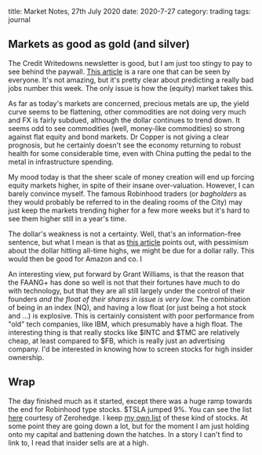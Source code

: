 title: Market Notes, 27th July 2020
date: 2020-7-27
category: trading
tags: journal


## Markets as good as gold (and silver)

The Credit Writedowns newsletter is good, but I am just too stingy to pay to see behind the paywall.
[This article](https://pro.creditwritedowns.com/p/political-impasse-over-jobless-claims?token=eyJ1c2VyX2lkIjoxMTAyMDI1LCJwb3N0X2lkIjo3Mjg5MzEsIl8iOiJxUnE2VSIsImlhdCI6MTU5NTg0MzY3NCwiZXhwIjoxNTk1ODQ3Mjc0LCJpc3MiOiJwdWItMjEzNCIsInN1YiI6InBvc3QtcmVhY3Rpb24ifQ.050CQlaSBIjqK0KE0z28dHZ5Cx_1ZDvJakItWqiwErc) is a rare one that can be seen by everyone.
It's not amazing, but it's pretty clear about predicting a really bad jobs number this week.
The only issue is how the (equity) market takes this.


As far as today's markets are concerned, precious metals are up, the yield curve seems to be flattening, other commodities are not doing very much and FX is fairly subdued, although the dollar continues to trend down.
It seems odd to see commodities (well, money-like commodities) so strong against flat equity and bond markets.
Dr Copper is not giving a clear prognosis, but he certainly doesn't see the economy returning to robust health for some considerable time, even with China putting the pedal to the metal in infrastructure spending.

My mood today is that the sheer scale of money creation will end up forcing equity markets higher, 
in spite of their insane over-valuation. However, I can barely convince myself. 
The famous Robinhood traders (or *bagholders* as they would probably be referred to in the dealing rooms of the City) may just keep the markets trending higher for a few more weeks but it's hard to see them higher still in a year's time.

The dollar's weakness is not a certainty. Well, that's an information-free sentence, but what I mean is that as [this article](https://www.barrons.com/articles/tech-stocks-tanked-blame-it-on-the-value-of-the-dollar-51595638215) points out, with pessimism about the dollar hitting all-time highs, we might be due for a dollar rally.
This would then be good for Amazon and co. 
I 

An interesting view, put forward by Grant Williams, is that the reason that the FAANG+ has done so well is not that their fortunes have much to do with technology, but that they are all still largely under the control of their founders *and the float of their shares in issue is very low.* The combination of being in an index (NQ), and having a low float (or just being a hot stock and ...) is explosive. This is certainly consistent with poor performance from "old" tech companies, like IBM, which presumably have a high float.
The interesting thing is that really stocks like $INTC and $TMC are relatively cheap, at least compared to $FB, which is really just an advertising company.
I'd be interested in knowing how to screen stocks for high insider ownership.

## Wrap

The day finished much as it started, except there was a huge ramp towards the end for Robinhood type stocks.
$TSLA jumped 9%. You can see the list [here](https://twitter.com/zerohedge/status/1287824560621051905) courtesy of Zerohedge. I keep [my own list](https://www.koyfin.com/myd/5ee0b537c8647bc77bd4d9fb) of these kind of stocks.
At some point they are going down a lot, but for the moment I am just holding onto my capital and battening down the hatches.
In a story I can't find to link to, I read that insider sells are at a high.
